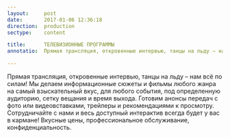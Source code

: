 ```yaml
---
layout:     post
date:       2017-01-06 12:36:18
direction:  production
sectype:    content

title:      ТЕЛЕВИЗИОННЫЕ ПРОГРАММЫ
annotatio:  Прямая трансляция, откровенные интервью, танцы на льду – нам всё по силам! Мы делаем информационные сюжеты и фильмы любого жанра на самый взыскательный вкус, для любого события, под определенную аудиторию, сетку вещания и время выхода. Готовим анонсы передач с фото или видеовставками, трейлеры и рекомендациями к просмотру. Сотрудничайте с нами и весь доступный интерактив всегда будет у вас в кармане! Вкусные цены, профессиональное обслуживание, конфиденциальность. 

---
```


Прямая трансляция, откровенные интервью, танцы на льду – нам всё по силам! Мы делаем информационные сюжеты и фильмы любого жанра на самый взыскательный вкус, для любого события, под определенную аудиторию, сетку вещания и время выхода. Готовим анонсы передач с фото или видеовставками, трейлеры и рекомендациями к просмотру. Сотрудничайте с нами и весь доступный интерактив всегда будет у вас в кармане! Вкусные цены, профессиональное обслуживание, конфиденциальность. 

